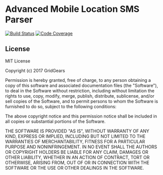 # Advanced Mobile Location SMS Parser

[![Build Status](https://travis-ci.org/GridGears/aml-sms-parser.svg?branch=master)](https://travis-ci.org/GridGears/aml-sms-parser)
[![Code Coverage](https://codecov.io/github/GridGears/aml-sms-parser/coverage.svg?branch=master)](https://codecov.io/github/GridGears/aml-sms-parser/)

## License
MIT License

Copyright (c) 2017 GridGears

Permission is hereby granted, free of charge, to any person obtaining a copy
of this software and associated documentation files (the "Software"), to deal
in the Software without restriction, including without limitation the rights
to use, copy, modify, merge, publish, distribute, sublicense, and/or sell
copies of the Software, and to permit persons to whom the Software is
furnished to do so, subject to the following conditions:

The above copyright notice and this permission notice shall be included in all
copies or substantial portions of the Software.

THE SOFTWARE IS PROVIDED "AS IS", WITHOUT WARRANTY OF ANY KIND, EXPRESS OR
IMPLIED, INCLUDING BUT NOT LIMITED TO THE WARRANTIES OF MERCHANTABILITY,
FITNESS FOR A PARTICULAR PURPOSE AND NONINFRINGEMENT. IN NO EVENT SHALL THE
AUTHORS OR COPYRIGHT HOLDERS BE LIABLE FOR ANY CLAIM, DAMAGES OR OTHER
LIABILITY, WHETHER IN AN ACTION OF CONTRACT, TORT OR OTHERWISE, ARISING FROM,
OUT OF OR IN CONNECTION WITH THE SOFTWARE OR THE USE OR OTHER DEALINGS IN THE
SOFTWARE.
